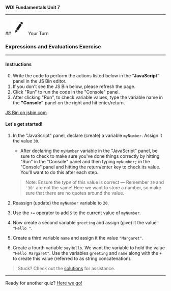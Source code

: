 **WDI Fundamentals Unit 7**

---

##![Your Turn](../assets/exercise.png) Your Turn

### Expressions and Evaluations Exercise

---

#### Instructions

0. Write the code to perform the actions listed below in the **"JavaScript"** panel in the JS Bin editor. 
0. If you don't see the JS Bin below, please refresh the page.
0. Click "Run" to run the code in the "Console" panel.
0. After clicking "Run", to check variable values, type the variable name in the **"Console"** panel on the right and hit enter/return.

<a class="jsbin-embed" href="http://jsbin.com/ravahul/1/edit?js,console&height600">JS Bin on jsbin.com</a><script src="http://static.jsbin.com/js/embed.min.js?3.40.3"></script>


#### Let's get started!

1. In the "JavaScript" panel, declare (create) a variable `myNumber`. Assign it the value `30`. 
	- After declaring the `myNumber` variable in the "JavaScript" panel, be sure to check to make sure you've done things correctly by hitting "Run" in the "Console" panel and then typing `myNumber;` in the "Console" panel and hitting the return/enter key to check its value. You'll want to do this after each step.

	> Note: Ensure the *type* of this value is correct — Remember `30` and `'30'` are not the same! Here we want to store a number, so make sure that there are no quotes around the value.

2. Reassign (update) the `myNumber` variable to `20`.
3. Use the `+=` operator to add `5` to the current value of `myNumber`.
4. Now create a second variable `greeting` and assign (give) it the value `"Hello "`.
5. Create a third variable `name` and assign it the value `"Margaret"`.
6. Create a fourth variable `sayHello`. We want the variable to hold the value `"Hello Margaret"`. Use the variables `greeting` and `name` along with the `+` to create this value (referred to as string concatenation). 


> Stuck? Check out the [solutions](../exercise-solutions.md#expressions-evaluations) for assistance.

---
Ready for another quiz? [Here we go!](js-intro-quiz.md)
